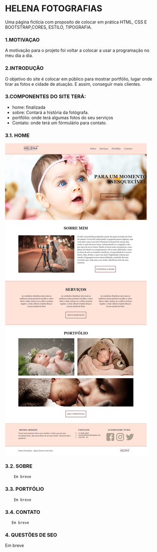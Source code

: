 # HELENA FOTOGRAFIAS 
Uma página fictícia com proposito de colocar em prática HTML, CSS E BOOTSTRAP,CORES, ESTILO, TIPOGRAFIA.


### 1.MOTIVAÇAO<br>
  A motivação para o projeto foi voltar a colocar a usar a programação no meu dia a dia. 
 
### 2.INTRODUÇÃO<br>
  O objetivo do site é colocar em público para mostrar portfólio, lugar onde tirar as fotos e cidade de atuação. E assim, conseguir mais clientes.


### 3.COMPONENTES DO SITE TERÁ:<br> 
  - home: finalizada 
  - sobre: Contará a história da fotógrafa.
  - portfólio: onde terá algumas fotos do seu serviços 
  - Contato: onde terá um fórmulário para contato. 
  
  
### 3.1. HOME<br>
  ![Alt text](https://github.com/Milenagms/helenafotografias/blob/main/home-helena.png) <br>
  
### 3.2. SOBRE<br>
        Em breve
### 3.3. PORTFÓLIO <br>
        Em breve
### 3.4. CONTATO <br>
       Em breve
  
  

### 4. QUESTÕES DE SEO<br>
Em breve 


